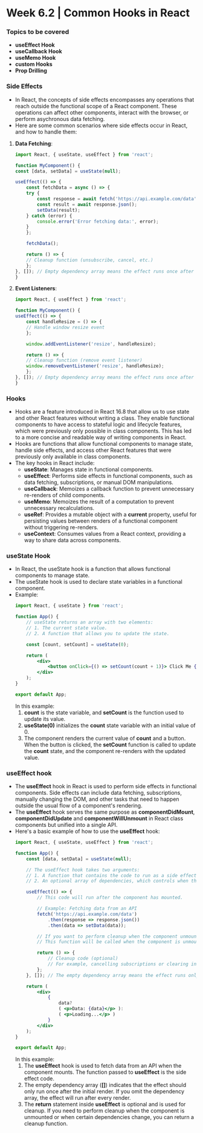 # Week 6.2 | Common Hooks in React

### Topics to be covered
- **useEffect Hook**
- **useCallback Hook**
- **useMemo Hook**
- **custom Hooks**
- **Prop Drilling**

### Side Effects
- In React, the concepts of side effects encompasses any operations that reach outside the functional scope of a React component. These operations can affect other components, interact with the browser, or perform asychronous data fetching.
- Here are some common scenarios where side effects occur in React, and how to handle them:
1. **Data Fetching**:
    ``` jsx
    import React, { useState, useEffect } from 'react';

    function MyComponent() {
    const [data, setData] = useState(null);

    useEffect(() => {
        const fetchData = async () => {
        try {
            const response = await fetch('https://api.example.com/data');
            const result = await response.json();
            setData(result);
        } catch (error) {
            console.error('Error fetching data:', error);
        }
        };

        fetchData();

        return () => {
        // Cleanup function (unsubscribe, cancel, etc.)
        };
    }, []); // Empty dependency array means the effect runs once after the initial render
    }
    ```
2. **Event Listeners**:
    ``` jsx
    import React, { useEffect } from 'react';

    function MyComponent() {
    useEffect(() => {
        const handleResize = () => {
        // Handle window resize event
        };

        window.addEventListener('resize', handleResize);

        return () => {
        // Cleanup function (remove event listener)
        window.removeEventListener('resize', handleResize);
        };
    }, []); // Empty dependency array means the effect runs once after the initial render
    }
    ```

### Hooks
- Hooks are a feature introduced in React 16.8 that allow us to use state and other React features without writing a class. They enable functional components to have access to stateful logic and lifecycle features, which were previously only possible in class components. This has led to a more concise and readable way of writing components in React.
- Hooks are functions that allow functional components to manage state, handle side effects, and access other React features that were previously only available in class components.
- The key hooks in React include:
    - **useState**: Manages state in functional components.
    - **useEffect**: Performs side effects in functional components, such as data fetching, subscriptions, or manual DOM manipulations.
    - **useCallback**: Memoizes a callback function to prevent unnecessary re-renders of child components.
    - **useMemo**: Memoizes the result of a computation to prevent unnecessary recalculations.
    - **useRef**: Provides a mutable object with a **current** property, useful for persisting values between renders of a functional component without triggering re-renders.
    - **useContext**: Consumes values from a React context, providing a way to share data across components.

### useState Hook
- In React, the useState hook is a function that allows functional components to manage state.
- The useState hook is used to declare state variables in a functional component.
- Example:
    ``` jsx
    import React, { useState } from 'react';

    function App() {
        // useState returns an array with two elements:
        // 1. The current state value.
        // 2. A function that allows you to update the state.

        const [count, setCount] = useState(0);

        return (
            <div>
                <button onClick={() => setCount(count + 1)}> Click Me {count} </button>
            </div>
        );
    }

    export default App;
    ```
    In this example:
    1. **count** is the state variable, and **setCount** is the function used to update its value.
    2. **useState(0)** initializes the **count** state variable with an initial value of 0.
    3. The component renders the current value of **count** and a button. When the button is clicked, the **setCount** function is called to update the **count** state, and the component re-renders with the updated value.

### useEffect hook
- The **useEffect** hook in React is used to perform side effects in functional components. Side effects can include data fetching, subscriptions, manually changing the DOM, and other tasks that need to happen outside the usual flow of a component's rendering.
- The **useEffect** hook serves the same purpose as **componentDidMount**, **componentDidUpdate** and **componentWillUnmount** in React class components but unified into a single API.
- Here's a basic example of how to use the **useEffect** hook:
    ```jsx
    import React, { useState, useEffect } from 'react';

    function App() {
        const [data, setData] = useState(null);

        // The useEffect hook takes two arguments:
        // 1. A function that contains the code to run as a side effect.
        // 2. An optional array of dependencies, which controls when the effect runs.

        useEffect(() => {
            // This code will run after the component has mounted.

            // Example: Fetching data from an API
            fetch('https://api.example.com/data')
                .then(response => response.json())
                .then(data => setData(data));

            // If you want to perform cleanup when the component unmounts, you can return a function from useEffect.
            // This function will be called when the component is unmounted or when the dependencies change.

            return () => {
                // Cleanup code (optional)
                // For example, cancelling subscriptions or clearing intervals.
            };
        }, []); // The empty dependency array means the effect runs only once after the initial render.

        return (
            <div>
                {
                    data? 
                    ( <p>Data: {data}</p> ):
                    ( <p>Loading...</p> )
                }
            </div>
        );
    }

    export default App;
    ```
    In this example:
    1. The **useEffect** hook is used to fetch data from an API when the component mounts. The function passed to **useEffect** is the side effect code.
    2. The empty dependency array (**[]**) indicates that the effect should only run once after the initial render. If you omit the dependency array, the effect will run after every render.
    3. The **return** statement inside **useEffect** is optional and is used for cleanup. If you need to perform cleanup when the component is unmounted or when certain dependencies change, you can return a cleanup function.